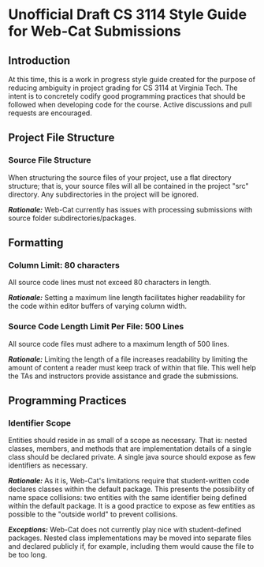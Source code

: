 Unofficial Draft CS 3114 Style Guide for Web-Cat Submissions
============================================================

Introduction
------------

At this time, this is a work in progress style guide created for the purpose of reducing ambiguity in project grading for CS 3114 at Virginia Tech. The intent is to concretely codify good programming practices that should be followed when developing code for the course. Active discussions and pull requests are encouraged.

Project File Structure
----------------------

### Source File Structure

When structuring the source files of your project, use a flat directory structure; that is, your source files will all be contained in the project "src" directory. Any subdirectories in the project will be ignored.

***Rationale:*** Web-Cat currently has issues with processing submissions with source folder subdirectories/packages.

Formatting
----------

### Column Limit: 80 characters

All source code lines must not exceed 80 characters in length.

***Rationale:*** Setting a maximum line length facilitates higher readability for the code within editor buffers of varying column width.

### Source Code Length Limit Per File: 500 Lines

All source code files must adhere to a maximum length of 500 lines.

***Rationale:*** Limiting the length of a file increases readability by limiting the amount of content a reader must keep track of within that file. This well help the TAs and instructors provide assistance and grade the submissions.

Programming Practices
---------------------

### Identifier Scope

Entities should reside in as small of a scope as necessary. That is: nested classes, members, and methods that are implementation details of a single class should be declared private. A single java source should expose as few identifiers as necessary.

***Rationale:*** As it is, Web-Cat's limitations require that student-written code declares classes within the default package. This presents the possibility of name space collisions: two entities with the same identifier being defined within the default package. It is a good practice to expose as few entities as possible to the "outside world" to prevent collisions.

***Exceptions:*** Web-Cat does not currently play nice with student-defined packages. Nested class implementations may be moved into separate files and declared publicly if, for example, including them would cause the file to be too long.
